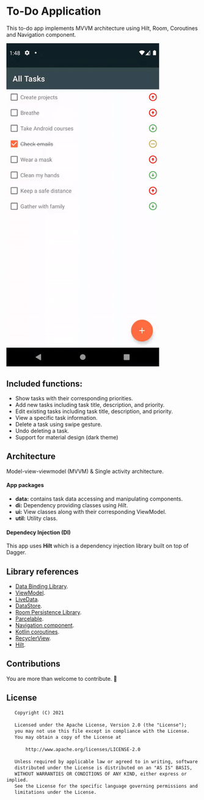 # To-Do Application
This to-do app implements MVVM architecture using Hilt, Room, Coroutines and Navigation component.

<img src="https://github.com/mal7othify/to-do/blob/master/ezgif-3-e5dcf289fbf7.gif" width="400">


## Included functions: 
* Show tasks with their corresponding priorities.
* Add new tasks including task title, description, and priority.
* Edit existing tasks including task title, description, and priority.
* View a specific task information.
* Delete a task using swipe gesture.
* Undo deleting a task.
* Support for material design (dark theme)

## Architecture
Model-view-viewmodel (MVVM) & Single activity architecture.

#### App packages
* **data:** contains task data accessing and manipulating components.
* **di:** Dependency providing classes using _Hilt_.
* **ui:** View classes along with their corresponding ViewModel.
* **util:** Utility class.

#### Dependecy Injection (DI)
This app uses **Hilt** which is a dependency injection library built on top of Dagger.


## Library references 
* [Data Binding Library](https://developer.android.com/topic/libraries/data-binding/).
* [ViewModel](https://developer.android.com/topic/libraries/architecture/viewmodel).
* [LiveData](https://developer.android.com/topic/libraries/architecture/livedata).
* [DataStore](https://developer.android.com/topic/libraries/architecture/datastore).
* [Room Persistence Library](https://developer.android.com/jetpack/androidx/releases/room).
* [Parcelable](https://developer.android.com/reference/android/os/Parcelable.html).
* [Navigation component](https://developer.android.com/guide/navigation/).
* [Kotlin coroutines](https://developer.android.com/kotlin/coroutines).
* [RecyclerView](https://developer.android.com/jetpack/androidx/releases/recyclerview).
* [Hilt](https://developer.android.com/training/dependency-injection/hilt-android).

## Contributions
You are more than welcome to contribute. 🤩

## License

```
   Copyright (C) 2021

   Licensed under the Apache License, Version 2.0 (the "License");
   you may not use this file except in compliance with the License.
   You may obtain a copy of the License at

       http://www.apache.org/licenses/LICENSE-2.0

   Unless required by applicable law or agreed to in writing, software
   distributed under the License is distributed on an "AS IS" BASIS,
   WITHOUT WARRANTIES OR CONDITIONS OF ANY KIND, either express or implied.
   See the License for the specific language governing permissions and
   limitations under the License.
```
